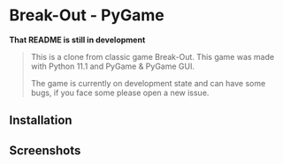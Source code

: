 # Break-Out - PyGame #

__That README is still in development__

> This is a clone from classic game Break-Out. This game was made with Python 11.1 and PyGame & PyGame GUI.
>
> The game is currently on development state and can have some bugs, if you face some please open a new issue.

## Installation ##

## Screenshots ##
